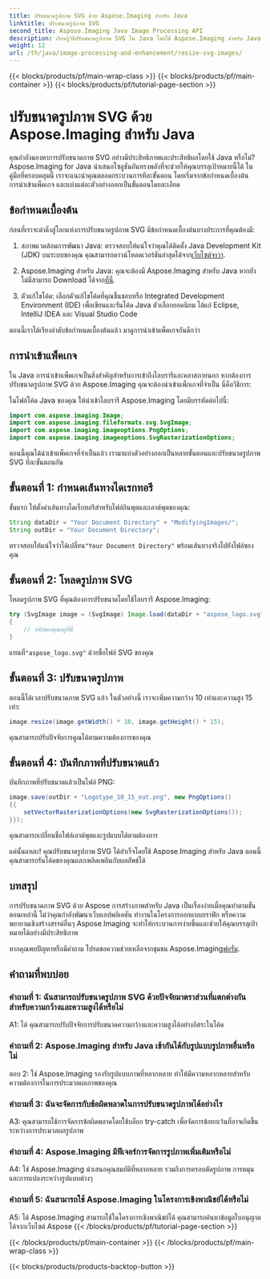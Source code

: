 ```yaml
---
title: ปรับขนาดรูปภาพ SVG ด้วย Aspose.Imaging สำหรับ Java
linktitle: ปรับขนาดรูปภาพ SVG
second_title: Aspose.Imaging Java Image Processing API
description: เรียนรู้วิธีปรับขนาดรูปภาพ SVG ใน Java โดยใช้ Aspose.Imaging สำหรับ Java คำแนะนำทีละขั้นตอนเพื่อการประมวลผลภาพที่มีประสิทธิภาพ
weight: 12
url: /th/java/image-processing-and-enhancement/resize-svg-images/
---
```


{{< blocks/products/pf/main-wrap-class >}}
{{< blocks/products/pf/main-container >}}
{{< blocks/products/pf/tutorial-page-section >}}

# ปรับขนาดรูปภาพ SVG ด้วย Aspose.Imaging สำหรับ Java

คุณกำลังมองหาการปรับขนาดภาพ SVG อย่างมีประสิทธิภาพและประสิทธิผลโดยใช้ Java หรือไม่? Aspose.Imaging for Java นำเสนอโซลูชันอันทรงพลังที่จะช่วยให้คุณบรรลุเป้าหมายนี้ได้ ในคู่มือที่ครอบคลุมนี้ เราจะแนะนำคุณตลอดกระบวนการทีละขั้นตอน โดยเริ่มจากข้อกำหนดเบื้องต้น การนำเข้าแพ็คเกจ และแบ่งแต่ละตัวอย่างออกเป็นขั้นตอนโดยละเอียด

## ข้อกำหนดเบื้องต้น

ก่อนที่เราจะดำดิ่งสู่โลกแห่งการปรับขนาดรูปภาพ SVG มีข้อกำหนดเบื้องต้นบางประการที่คุณต้องมี:

1.  สภาพแวดล้อมการพัฒนา Java: ตรวจสอบให้แน่ใจว่าคุณได้ติดตั้ง Java Development Kit (JDK) บนระบบของคุณ คุณสามารถดาวน์โหลดเวอร์ชันล่าสุดได้จาก[เว็บไซต์จาวา](https://www.oracle.com/java/technologies/javase-downloads).

2. Aspose.Imaging สำหรับ Java: คุณจะต้องมี Aspose.Imaging สำหรับ Java หากยังไม่มีสามารถ Download ได้จาก[ที่นี่](https://releases.aspose.com/imaging/java/).

3. ตัวแก้ไขโค้ด: เลือกตัวแก้ไขโค้ดที่คุณชื่นชอบหรือ Integrated Development Environment (IDE) เพื่อเขียนและรันโค้ด Java ตัวเลือกยอดนิยม ได้แก่ Eclipse, IntelliJ IDEA และ Visual Studio Code

ตอนนี้เราได้เรียงลำดับข้อกำหนดเบื้องต้นแล้ว มาดูการนำเข้าแพ็คเกจกันดีกว่า

## การนำเข้าแพ็คเกจ

ใน Java การนำเข้าแพ็คเกจเป็นสิ่งสำคัญสำหรับการเข้าถึงไลบรารีและคลาสภายนอก หากต้องการปรับขนาดรูปภาพ SVG ด้วย Aspose.Imaging คุณจะต้องนำเข้าแพ็กเกจที่จำเป็น นี่คือวิธีการ:

ในไฟล์โค้ด Java ของคุณ ให้นำเข้าไลบรารี Aspose.Imaging โดยมีบรรทัดต่อไปนี้:

```java
import com.aspose.imaging.Image;
import com.aspose.imaging.fileformats.svg.SvgImage;
import com.aspose.imaging.imageoptions.PngOptions;
import com.aspose.imaging.imageoptions.SvgRasterizationOptions;
```

ตอนนี้คุณได้นำเข้าแพ็คเกจที่จำเป็นแล้ว เรามาแบ่งตัวอย่างออกเป็นหลายขั้นตอนและปรับขนาดรูปภาพ SVG ทีละขั้นตอนกัน


## ขั้นตอนที่ 1: กำหนดเส้นทางไดเรกทอรี

ขั้นแรก ให้ตั้งค่าเส้นทางไดเร็กทอรีสำหรับไฟล์อินพุตและเอาต์พุตของคุณ:

```java
String dataDir = "Your Document Directory" + "ModifyingImages/";
String outDir = "Your Document Directory";
```

 ตรวจสอบให้แน่ใจว่าได้เปลี่ยน`"Your Document Directory"` พร้อมเส้นทางจริงไปยังไฟล์ของคุณ

## ขั้นตอนที่ 2: โหลดรูปภาพ SVG

โหลดรูปภาพ SVG ที่คุณต้องการปรับขนาดโดยใช้ไลบรารี Aspose.Imaging:

```java
try (SvgImage image = (SvgImage) Image.load(dataDir + "aspose_logo.svg"))
{
    // รหัสของคุณอยู่ที่นี่
}
```

 แทนที่`"aspose_logo.svg"` ด้วยชื่อไฟล์ SVG ของคุณ

## ขั้นตอนที่ 3: ปรับขนาดรูปภาพ

ตอนนี้ได้เวลาปรับขนาดภาพ SVG แล้ว ในตัวอย่างนี้ เราจะเพิ่มความกว้าง 10 เท่าและความสูง 15 เท่า:

```java
image.resize(image.getWidth() * 10, image.getHeight() * 15);
```

คุณสามารถปรับปัจจัยการคูณได้ตามความต้องการของคุณ

## ขั้นตอนที่ 4: บันทึกภาพที่ปรับขนาดแล้ว

บันทึกภาพที่ปรับขนาดแล้วเป็นไฟล์ PNG:

```java
image.save(outDir + "Logotype_10_15_out.png", new PngOptions()
{{
    setVectorRasterizationOptions(new SvgRasterizationOptions());
}});
```

คุณสามารถเปลี่ยนชื่อไฟล์เอาต์พุตและรูปแบบได้ตามต้องการ

แค่นั้นแหละ! คุณปรับขนาดรูปภาพ SVG ได้สำเร็จโดยใช้ Aspose.Imaging สำหรับ Java ตอนนี้คุณสามารถรันโค้ดของคุณและเพลิดเพลินกับผลลัพธ์ได้

## บทสรุป

การปรับขนาดภาพ SVG ด้วย Aspose การสร้างภาพสำหรับ Java เป็นเรื่องง่ายเมื่อคุณทำตามขั้นตอนเหล่านี้ ไม่ว่าคุณกำลังพัฒนาเว็บแอปพลิเคชัน ทำงานในโครงการออกแบบกราฟิก หรือความพยายามเชิงสร้างสรรค์อื่นๆ Aspose.Imaging จะทำให้กระบวนการง่ายขึ้นและช่วยให้คุณบรรลุเป้าหมายได้อย่างมีประสิทธิภาพ

หากคุณพบปัญหาหรือมีคำถาม โปรดขอความช่วยเหลือจากชุมชน Aspose.Imaging[ฟอรั่ม](https://forum.aspose.com/).

## คำถามที่พบบ่อย

### คำถามที่ 1: ฉันสามารถปรับขนาดรูปภาพ SVG ด้วยปัจจัยมาตราส่วนที่แตกต่างกันสำหรับความกว้างและความสูงได้หรือไม่

A1: ได้ คุณสามารถปรับปัจจัยการปรับขนาดความกว้างและความสูงได้อย่างอิสระในโค้ด

### คำถามที่ 2: Aspose.Imaging สำหรับ Java เข้ากันได้กับรูปแบบรูปภาพอื่นหรือไม่

ตอบ 2: ใช่ Aspose.Imaging รองรับรูปแบบภาพที่หลากหลาย ทำให้มีความหลากหลายสำหรับความต้องการในการประมวลผลภาพของคุณ

### คำถามที่ 3: ฉันจะจัดการกับข้อผิดพลาดในการปรับขนาดรูปภาพได้อย่างไร

A3: คุณสามารถใช้การจัดการข้อผิดพลาดโดยใช้บล็อก try-catch เพื่อจัดการข้อยกเว้นที่อาจเกิดขึ้นระหว่างการประมวลผลรูปภาพ

### คำถามที่ 4: Aspose.Imaging มีฟีเจอร์การจัดการรูปภาพเพิ่มเติมหรือไม่

A4: ใช่ Aspose.Imaging นำเสนอคุณสมบัติที่หลากหลาย รวมถึงการครอบตัดรูปภาพ การหมุน และการแปลงระหว่างรูปแบบต่างๆ

### คำถามที่ 5: ฉันสามารถใช้ Aspose.Imaging ในโครงการเชิงพาณิชย์ได้หรือไม่

A5: ได้ Aspose.Imaging สามารถใช้ในโครงการเชิงพาณิชย์ได้ คุณสามารถค้นหาข้อมูลใบอนุญาตได้จากเว็บไซต์ Aspose
{{< /blocks/products/pf/tutorial-page-section >}}

{{< /blocks/products/pf/main-container >}}
{{< /blocks/products/pf/main-wrap-class >}}

{{< blocks/products/products-backtop-button >}}

